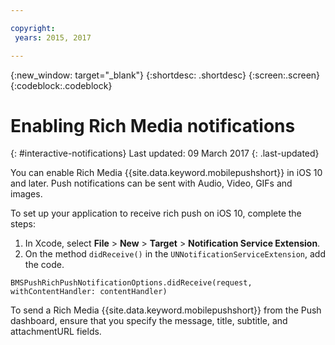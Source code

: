 ```yaml
---

copyright:
 years: 2015, 2017

---
```


{:new_window: target="_blank"}
{:shortdesc: .shortdesc}
{:screen:.screen}
{:codeblock:.codeblock}

# Enabling Rich Media notifications
{: #interactive-notifications}
Last updated: 09 March 2017
{: .last-updated}


You can enable Rich Media {{site.data.keyword.mobilepushshort}} in iOS 10 and later. Push notifications can be sent with Audio, Video, GIFs and images. 

To set up your application to receive rich push on iOS 10, complete the steps:  

1. In Xcode, select **File** > **New** > **Target** > **Notification Service Extension**.
2. On the method `didReceive()` in the `UNNotificationServiceExtension`, add the  code.
```
BMSPushRichPushNotificationOptions.didReceive(request, withContentHandler: contentHandler)
```
	
To send a Rich Media {{site.data.keyword.mobilepushshort}} from the Push dashboard, ensure that you specify the message, title, subtitle, and attachmentURL fields.